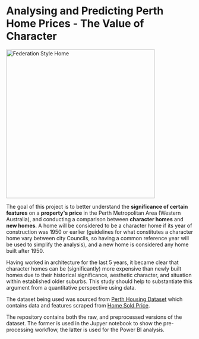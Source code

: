 # Analysing and Predicting Perth Home Prices - The Value of Character

<img src="https://i.redd.it/eiym87nwwo941.jpg" alt='Federation Style Home' width="400"><br>

The goal of this project is to better understand the __significance of certain features__ on a __property's price__ in the Perth Metropolitan Area (Western Australia), and conducting a comparison between __character homes__ and __new homes__. A home will be considered to be a character home if its year of construction was 1950 or earlier (guidelines for what constitutes a character home vary between city Councils, so having a common reference year will be used to simplify the analysis), and a new home is considered any home built after 1950.

Having worked in architecture for the last 5 years, it became clear that character homes can be (significantly) more expensive than newly built homes due to their historical significance, aesthetic character, and situation within established older suburbs. This study should help to substantiate this argument from a quantitative perspective using data.

The dataset being used was sourced from [Perth Housing Dataset](https://www.kaggle.com/syuzai/perth-house-prices) which contains data and features scraped from [Home Sold Price](http://house.speakingsame.com/).

The repository contains both the raw, and preprocessed versions of the dataset. The former is used in the Jupyer notebook to show the pre-processing workflow, the latter is used for the Power BI analysis.
